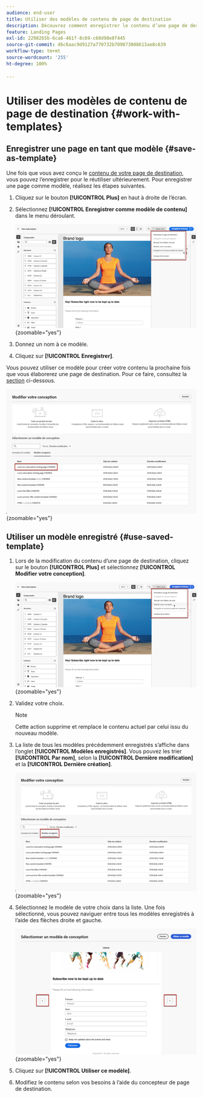 ```yaml
---
audience: end-user
title: Utiliser des modèles de contenu de page de destination
description: Découvrez comment enregistrer le contenu d’une page de destination en tant que modèle de conception et le réutiliser dans Campaign Web.
feature: Landing Pages
exl-id: 2298265b-6ca6-461f-8c69-c60d98e8f445
source-git-commit: d6c6aac9d9127a770732b709873008613ae8c639
workflow-type: tm+mt
source-wordcount: '255'
ht-degree: 100%

---
```


# Utiliser des modèles de contenu de page de destination {#work-with-templates}

## Enregistrer une page en tant que modèle {#save-as-template}

Une fois que vous avez conçu le [contenu de votre page de destination](lp-content.md), vous pouvez l’enregistrer pour le réutiliser ultérieurement. Pour enregistrer une page comme modèle, réalisez les étapes suivantes.

1. Cliquez sur le bouton **[!UICONTROL Plus]** en haut à droite de l’écran.

1. Sélectionnez **[!UICONTROL Enregistrer comme modèle de contenu]** dans le menu déroulant.

   ![Capture d’écran affichant l’option Enregistrer en tant que modèle de contenu dans le menu déroulant](assets/lp-save-as-template.png){zoomable="yes"}

1. Donnez un nom à ce modèle.

1. Cliquez sur **[!UICONTROL Enregistrer]**.

Vous pouvez utiliser ce modèle pour créer votre contenu la prochaine fois que vous élaborerez une page de destination. Pour ce faire, consultez la [section](#use-saved-template) ci-dessous.

![Capture d’écran montrant un modèle enregistré dans l’interface de la page de destination](assets/lp-saved-template.png){zoomable="yes"}

## Utiliser un modèle enregistré {#use-saved-template}

<!--Not for GA?-->

1. Lors de la modification du contenu d’une page de destination, cliquez sur le bouton **[!UICONTROL Plus]** et sélectionnez **[!UICONTROL Modifier votre conception]**.

   ![Capture d’écran affichant l’option Modifier votre conception dans le menu déroulant](assets/lp-change-your-design.png){zoomable="yes"}

1. Validez votre choix.

   >[!NOTE]
   >
   >Cette action supprime et remplace le contenu actuel par celui issu du nouveau modèle.

1. La liste de tous les modèles précédemment enregistrés s’affiche dans l’onglet **[!UICONTROL Modèles enregistrés]**. Vous pouvez les trier **[!UICONTROL Par nom]**, selon la **[!UICONTROL Dernière modification]** et la **[!UICONTROL Dernière création]**.

   ![Capture d’écran affichant l’onglet Modèles enregistrés avec des options de tri](assets/lp-saved-templates.png){zoomable="yes"}

1. Sélectionnez le modèle de votre choix dans la liste. Une fois sélectionné, vous pouvez naviguer entre tous les modèles enregistrés à l’aide des flèches droite et gauche.

   ![Capture d’écran affichant la navigation entre les modèles enregistrés à l’aide de flèches](assets/lp-select-saved-template.png){zoomable="yes"}

1. Cliquez sur **[!UICONTROL Utiliser ce modèle]**.

1. Modifiez le contenu selon vos besoins à l’aide du concepteur de page de destination.

<!--Primary page templates and subpage templates are managed separately, meaning that you cannot use a primary page template to create a subpage, and vice versa. TBC in Web user interface-->